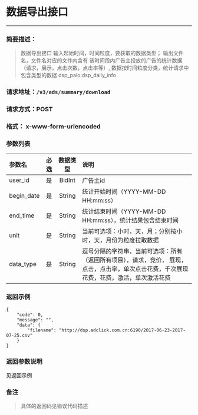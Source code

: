 # 数据导出接口
---
### 简要描述：
> 数据导出接口
> 输入起始时间，时间粒度，要获取的数据类型；
> 输出文件名，文件名对应的文件内含有
> 该时间段内广告主投放的广告的统计数据（请求，展示，点击次数，点击率等）,
> 数据按时间粒度分类，统计请求中包含类型的数据
> dsp_palo:dsp_daily_info

### 请求地址：```/v3/ads/summary/download```

### 请求方式：POST

### 格式： x-www-form-urlencoded

### 参数列表

|参数名 | 必选 | 数据类型 | 说明|
|:---   | :--: | :------: | :---|
|user_id|是|BidInt|广告主id
|begin_date|是|String|统计开始时间（YYYY-MM-DD HH:mm:ss）|
|end_time|是|String|统计结束时间（YYYY-MM-DD HH:mm:ss），统计结果包含结束时间|
|unit|是|String|当前可选项：小时，天，月；分别按小时，天，月份为粒度拉取数据
|data_type|是|String|逗号分隔的字符串，当前可选项：所有（返回所有项目），请求，竞价， 展现，点击，点击率，单次点击花费，千次展现花费，花费，激活，单次激活花费


### 返回示例
```
{
    "code": 0,
    "message": "",
    "data": {
        "filename": "http://dsp.adclick.com.cn:6190/2017-06-23-2017-07-25.csv"
    }
}
```
### 返回参数说明
见返回示例


### 备注
>具体的返回码见错误代码描述

　
　
　